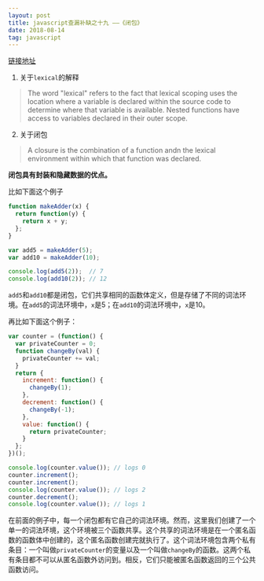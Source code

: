```yaml
---
layout: post
title: javascript查漏补缺之十九 ——《闭包》
date: 2018-08-14
tag: javascript
---
```


[链接地址](https://developer.mozilla.org/en-US/docs/Web/JavaScript/Closures)

1. 关于`lexical`的解释

> The word "lexical" refers to the fact that lexical scoping uses the location where a variable is declared within the source code to determine where that variable is available. Nested functions have access to variables declared in their outer scope.

2. 关于闭包

> A closure is the combination of a function andn the lexical environment within which that function was declared.

**闭包具有封装和隐藏数据的优点。**

比如下面这个例子

```js
function makeAdder(x) {
  return function(y) {
    return x + y;
  };
}

var add5 = makeAdder(5);
var add10 = makeAdder(10);

console.log(add5(2));  // 7
console.log(add10(2)); // 12
```

`add5`和`add10`都是闭包，它们共享相同的函数体定义，但是存储了不同的词法环境。在`add5`的词法环境中，`x`是5；在`add10`的词法环境中，`x`是10。

再比如下面这个例子：

```js
var counter = (function() {
  var privateCounter = 0;
  function changeBy(val) {
    privateCounter += val;
  }
  return {
    increment: function() {
      changeBy(1);
    },
    decrement: function() {
      changeBy(-1);
    },
    value: function() {
      return privateCounter;
    }
  };   
})();

console.log(counter.value()); // logs 0
counter.increment();
counter.increment();
console.log(counter.value()); // logs 2
counter.decrement();
console.log(counter.value()); // logs 1
```

在前面的例子中，每一个闭包都有它自己的词法环境。然而，这里我们创建了一个单一的词法环境，这个环境被三个函数共享。这个共享的词法环境是在一个匿名函数的函数体中创建的，这个匿名函数创建完就执行了。这个词法环境包含两个私有条目：一个叫做`privateCounter`的变量以及一个叫做`changeBy`的函数。这两个私有条目都不可以从匿名函数外访问到。相反，它们只能被匿名函数返回的三个公共函数访问。